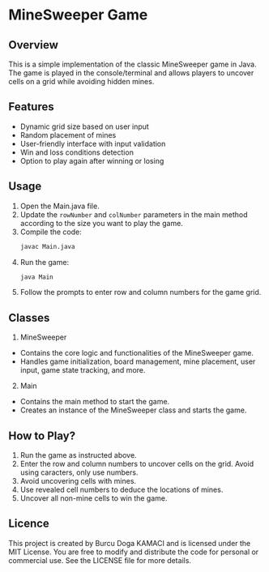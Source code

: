 # MineSweeper Game

## Overview
This is a simple implementation of the classic MineSweeper game in Java. The game is played in the console/terminal and allows players to uncover cells on a grid while avoiding hidden mines.

## Features
- Dynamic grid size based on user input
- Random placement of mines
- User-friendly interface with input validation
- Win and loss conditions detection
- Option to play again after winning or losing

## Usage
1. Open the Main.java file.
2. Update the `rowNumber` and `colNumber` parameters in the main method according to the size you want to play the game.
3. Compile the code:
   ```bash
   javac Main.java
4. Run the game:
   ```bash
   java Main
5. Follow the prompts to enter row and column numbers for the game grid.

## Classes
1. MineSweeper
- Contains the core logic and functionalities of the MineSweeper game.
- Handles game initialization, board management, mine placement, user input, game state tracking, and more.
2. Main
- Contains the main method to start the game.
- Creates an instance of the MineSweeper class and starts the game.

## How to Play?
1. Run the game as instructed above. 
2. Enter the row and column numbers to uncover cells on the grid. Avoid using caracters, only use numbers. 
3. Avoid uncovering cells with mines. 
4. Use revealed cell numbers to deduce the locations of mines. 
5. Uncover all non-mine cells to win the game.

## Licence
This project is created by Burcu Doga KAMACI and is licensed under the MIT License. You are free to modify and distribute the code for personal or commercial use. See the LICENSE file for more details.